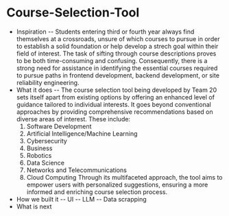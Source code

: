 # Course-Selection-Tool
- Inspiration
-- Students entering third or fourth year always find themselves at a crossroads, unsure of which courses to pursue in order to establish a solid foundation or help develop a strech goal within their field of interest. The task of sifting through course descriptions proves to be both time-consuming and confusing. Consequently, there is a strong need for assistance in identifying the essential courses required to pursue paths in frontend development, backend development, or site reliability engineering.
- What it does
-- The course selection tool being developed by Team 20 sets itself apart from existing options by offering an enhanced level of guidance tailored to individual interests. It goes beyond conventional approaches by providing comprehensive recommendations based on diverse areas of interest. These include:
    1. Software Development
    2. Artificial Intelligence/Machine Learning
    3. Cybersecurity
    4. Business
    5. Robotics
    6. Data Science
    7. Networks and Telecommunications
    8. Cloud Computing
Through its multifaceted approach, the tool aims to empower users with personalized suggestions, ensuring a more informed and enriching course selection process.
- How we built it
-- UI
-- LLM
-- Data scrapping 
- What is next 
